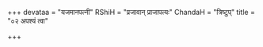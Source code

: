 +++
devataa = "यजमानपत्नी"
RShiH = "प्रजावान् प्राजापत्यः"
ChandaH = "त्रिष्टुप्"
title = "०२ अपश्यं त्वा"

+++
